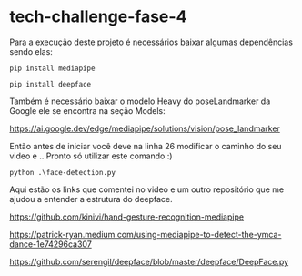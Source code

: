 # tech-challenge-fase-4

Para a execução deste projeto é necessários baixar algumas dependências sendo elas:

```pip install mediapipe```

```pip install deepface```

Também é necessário baixar o modelo Heavy do poseLandmarker da Google ele se encontra na seção Models:

https://ai.google.dev/edge/mediapipe/solutions/vision/pose_landmarker

Então antes de iniciar você deve na linha 26 modificar o caminho do seu video e .. Pronto só utilizar este comando :)

```python .\face-detection.py```

Aqui estão os links que comentei no video e um outro repositório que me ajudou a entender a estrutura do deepface.

https://github.com/kinivi/hand-gesture-recognition-mediapipe

https://patrick-ryan.medium.com/using-mediapipe-to-detect-the-ymca-dance-1e74296ca307

https://github.com/serengil/deepface/blob/master/deepface/DeepFace.py
